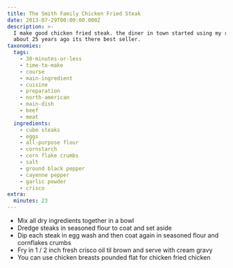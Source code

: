 ```yaml
---
title: The Smith Family Chicken Fried Steak
date: 2013-07-29T00:00:00.000Z
description: >-
  I make good chicken fried steak. the diner in town started using my recipe
  about 25 years ago its there best seller.
taxonomies:
  tags:
    - 30-minutes-or-less
    - time-to-make
    - course
    - main-ingredient
    - cuisine
    - preparation
    - north-american
    - main-dish
    - beef
    - meat
  ingredients:
    - cube steaks
    - eggs
    - all-purpose flour
    - cornstarch
    - corn flake crumbs
    - salt
    - ground black pepper
    - cayenne pepper
    - garlic powder
    - crisco
extra:
  minutes: 23
---
```

 - Mix all dry ingredients together in a bowl
 - Dredge steaks in seasoned flour to coat and set aside
 - Dip each steak in egg wash and then coat again in seasoned flour and cornflakes crumbs
 - Fry in 1 / 2 inch fresh crisco oil til brown and serve with cream gravy
 - You can use chicken breasts pounded flat for chicken fried chicken
